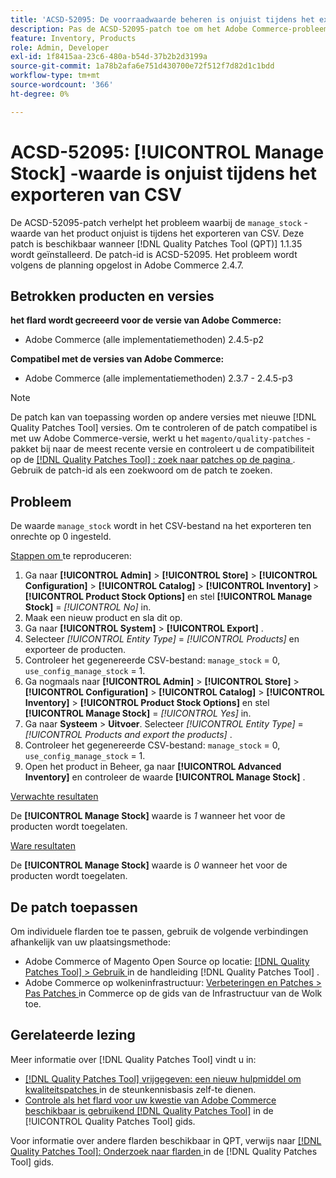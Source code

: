 ```yaml
---
title: 'ACSD-52095: De voorraadwaarde beheren is onjuist tijdens het exporteren van CSV'
description: Pas de ACSD-52095-patch toe om het Adobe Commerce-probleem op te lossen, waarbij het product de voorraadwaarde beheert tijdens het exporteren van CSV.
feature: Inventory, Products
role: Admin, Developer
exl-id: 1f8415aa-23c6-480a-b54d-37b2b2d3199a
source-git-commit: 1a78b2afa6e751d430700e72f512f7d82d1c1bdd
workflow-type: tm+mt
source-wordcount: '366'
ht-degree: 0%

---
```


# ACSD-52095: [!UICONTROL Manage Stock] -waarde is onjuist tijdens het exporteren van CSV

De ACSD-52095-patch verhelpt het probleem waarbij de `manage_stock` -waarde van het product onjuist is tijdens het exporteren van CSV. Deze patch is beschikbaar wanneer [!DNL Quality Patches Tool (QPT)] 1.1.35 wordt geïnstalleerd. De patch-id is ACSD-52095. Het probleem wordt volgens de planning opgelost in Adobe Commerce 2.4.7.

## Betrokken producten en versies

**het flard wordt gecreeerd voor de versie van Adobe Commerce:**

* Adobe Commerce (alle implementatiemethoden) 2.4.5-p2

**Compatibel met de versies van Adobe Commerce:**

* Adobe Commerce (alle implementatiemethoden) 2.3.7 - 2.4.5-p3

>[!NOTE]
>
>De patch kan van toepassing worden op andere versies met nieuwe [!DNL Quality Patches Tool] versies. Om te controleren of de patch compatibel is met uw Adobe Commerce-versie, werkt u het `magento/quality-patches` -pakket bij naar de meest recente versie en controleert u de compatibiliteit op de [[!DNL Quality Patches Tool] : zoek naar patches op de pagina ](https://experienceleague.adobe.com/tools/commerce-quality-patches/index.html) . Gebruik de patch-id als een zoekwoord om de patch te zoeken.

## Probleem

De waarde `manage_stock` wordt in het CSV-bestand na het exporteren ten onrechte op 0 ingesteld.

<u> Stappen om </u> te reproduceren:

1. Ga naar **[!UICONTROL Admin]** > **[!UICONTROL Store]** > **[!UICONTROL Configuration]** > **[!UICONTROL Catalog]** > **[!UICONTROL Inventory]** > **[!UICONTROL Product Stock Options]** en stel **[!UICONTROL Manage Stock]** = *[!UICONTROL No]* in.
1. Maak een nieuw product en sla dit op.
1. Ga naar **[!UICONTROL System]** > **[!UICONTROL Export]** .
1. Selecteer *[!UICONTROL Entity Type]* = *[!UICONTROL Products]* en exporteer de producten.
1. Controleer het gegenereerde CSV-bestand: `manage_stock` = 0, `use_config_manage_stock` = 1.
1. Ga nogmaals naar **[!UICONTROL Admin]** > **[!UICONTROL Store]** > **[!UICONTROL Configuration]** > **[!UICONTROL Catalog]** > **[!UICONTROL Inventory]** > **[!UICONTROL Product Stock Options]** en stel **[!UICONTROL Manage Stock]** = *[!UICONTROL Yes]* in.
1. Ga naar **Systeem** > **Uitvoer**.
Selecteer *[!UICONTROL Entity Type]* = *[!UICONTROL Products and export the products]* .
1. Controleer het gegenereerde CSV-bestand: `manage_stock` = 0, `use_config_manage_stock` = 1.
1. Open het product in Beheer, ga naar **[!UICONTROL Advanced Inventory]** en controleer de waarde **[!UICONTROL Manage Stock]** .

<u> Verwachte resultaten </u>

De **[!UICONTROL Manage Stock]** waarde is *1* wanneer het voor de producten wordt toegelaten.

<u> Ware resultaten </u>

De **[!UICONTROL Manage Stock]** waarde is *0* wanneer het voor de producten wordt toegelaten.

## De patch toepassen

Om individuele flarden toe te passen, gebruik de volgende verbindingen afhankelijk van uw plaatsingsmethode:

* Adobe Commerce of Magento Open Source op locatie: [[!DNL Quality Patches Tool]  > Gebruik ](/help/tools/quality-patches-tool/usage.md) in de handleiding [!DNL Quality Patches Tool] .
* Adobe Commerce op wolkeninfrastructuur: [ Verbeteringen en Patches > Pas Patches ](https://experienceleague.adobe.com/docs/commerce-cloud-service/user-guide/develop/upgrade/apply-patches.html) in Commerce op de gids van de Infrastructuur van de Wolk toe.

## Gerelateerde lezing

Meer informatie over [!DNL Quality Patches Tool] vindt u in:

* [[!DNL Quality Patches Tool]  vrijgegeven: een nieuw hulpmiddel om kwaliteitspatches ](https://experienceleague.adobe.com/en/docs/commerce-knowledge-base/kb/announcements/commerce-announcements/magento-quality-patches-released-new-tool-to-self-serve-quality-patches) in de steunkennisbasis zelf-te dienen.
* [ Controle als het flard voor uw kwestie van Adobe Commerce beschikbaar is gebruikend  [!DNL Quality Patches Tool]](/help/tools/quality-patches-tool/patches-available-in-qpt/check-patch-for-magento-issue-with-magento-quality-patches.md) in de [!UICONTROL Quality Patches Tool] gids.


Voor informatie over andere flarden beschikbaar in QPT, verwijs naar [[!DNL Quality Patches Tool]: Onderzoek naar flarden ](<https://experienceleague.adobe.com/tools/commerce-quality-patches/index.html>) in de [!DNL Quality Patches Tool] gids.
